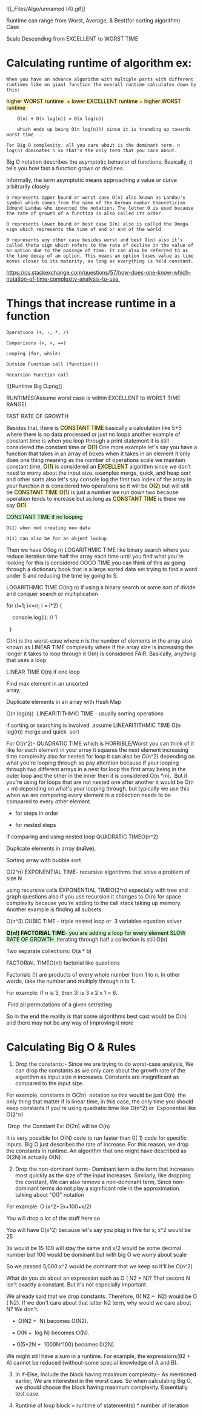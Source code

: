 ![[_Files/Algo/unnamed (4).gif]]

Runtime can range from Worst, Average, & Best(for sorting algorithm) Case  

Scale Descending from EXCELLENT to WORST TIME 

# Calculating runtime of algorithm ex: 

	When you have an advance algorithm with multiple parts with different runtimes like on giant function the overall runtime calculates down by this: 

<mark style="background: #FFF3A3A6;">higher WORST runtime  + lower EXCELLENT runtime = higher WORST runtime  </mark>

		O(n) + O(n log(n)) = O(n log(n)) 
	
		which ends up being O(n log(n))) since it is trending up towards worst time 

	For Big O complexity, all you care about is the dominant term. n log(n) dominates n so that's the only term that you care about. 

Big O notation describes the asymptotic behavior of functions. Basically, it tells you how fast a function grows or declines. 

Informally, the term asymptotic means approaching a value or curve arbitrarily closely 

	O represents Upper bound or worst case O(n) also known as Landau's symbol which comes from the name of the German number theoretician Edmund Landau who invented the notation. The letter O is used because the rate of growth of a function is also called its order. 
	
	Ω represents lower bound or best case Ω(n) also is called the Omega sign which represents the time of end or end of the world 
	
	Θ represents any other case besides worst and best O(n) also it's called theta sign which refers to the rate of decline in the value of an option due to the passage of time. It can also be referred to as the time decay of an option. This means an option loses value as time moves closer to its maturity, as long as everything is held constant. 

https://cs.stackexchange.com/questions/57/how-does-one-know-which-notation-of-time-complexity-analysis-to-use 

# Things that increase runtime in a function 

	Operations (+, -, *, /) 
	
	Comparisons (<, >, ==) 
	
	Looping (for, while)
	
	Outside Function call (function()) 
	
	Recursion Function call 

![[Runtime Big O.png]]

RUNTIMES(Assume worst case is within EXCELLENT to WORST TIME RANGE) 

FAST RATE OF GROWTH 

Besides that, there is <mark style="background: #FFF3A3A6;">CONSTANT TIME</mark> basically a calculation like 5+5 where there is no data processed or just no loops another example of constant time is when you loop through a print statement it is still considered the constant time or <mark style="background: #FFF3A3A6;">O(1)</mark> One more example let's say you have a function that takes in an array of boxes when it takes in an element it only does one thing meaning as the number of operations scale we maintain constant time, <mark style="background: #FFF3A3A6;">O(1)</mark> is considered an <mark style="background: #FFF3A3A6;">EXCELLENT</mark> algorithm since we don’t need to worry about the input size. examples merge, quick, and heap sort and other sorts also let's say console log the first two index of the array in your function it is considered two operations so it will be <mark style="background: #FFF3A3A6;">O(2)</mark> but will still be <mark style="background: #FFF3A3A6;">CONSTANT TIME O(1)</mark> is just a number we run down two because operation tends to increase but as long as <mark style="background: #FFF3A3A6;">CONSTANT TIME</mark> is there we say <mark style="background: #FFF3A3A6;">O(1)</mark>  

<mark style="background: #BBFABBA6;">CONSTANT TIME if no looping</mark>    

	O(1) when not creating new data 

	O(1) can also be for an object lookup 

Then we have O(log n) LOGARITHMIC TIME like binary search where you reduce iteration time half the array each time until you find what you're looking for this is considered GOOD TIME you can think of this as going through a dictionary book that is a large sorted data set trying to find a word under S and reducing the time by going to S. 

LOGARITHMIC TIME O(log n) if using a binary search or some sort of divide and conquer search or multiplication  

for (i=1; i<=n; i = i*2) { 

    console.log(i); // 1 

  } 

O(n) is the worst-case where n is the number of elements in the array also known as LINEAR TIME complexity where if the array size is increasing the longer it takes to loop through it O(n) is considered FAIR. Basically, anything that uses a loop 

LINEAR TIME O(n) if one loop 

Find max element in an unsorted array,                                                                  

Duplicate elements in an array with Hash Map 

O(n log(n))  LINEARITITHMIC TIME - usually sorting operations 

if sorting or searching is involved  assume LINEARITITHMIC TIME O(n log(n)) merge and quick  sort 

For O(n^2)- QUADRATIC TIME which is HORRIBLE/Worst you can think of it like for each element in your array it squares the next element increasing time complexity also for nested for loop it can also be O(n^2) depending on what you're looping through so pay attention because if your looping through two different arrays in a nest for loop the first array being in the outer loop and the other in the inner then it is considered O(n *m).  But if you're using for loops that are not nested one after another it would be O(n + m) depending on what's your looping through. but typically we use this when we are comparing every element in a collection needs to be compared to every other element. 

+ for steps in order 

* for nested steps 

if comparing and using nested loop QUADRATIC TIMEO(n^2) 

Duplicate elements in array **(naïve)**,                                                        

Sorting array with bubble sort 

O(2^n) EXPONENTIAL TIME- recursive algorithms that solve a problem of size N 

using recursive calls EXPONENTIAL TIMEO(2^n) especially with tree and graph questions also if you use recursion it changes to O(n) for space complexity because you're adding to the call stack taking up memory. Another example is finding all subsets. 

O(n^3) CUBIC TIME - triple nested loop or  3 variables equation solver 

<mark style="background: #BBFABBA6;"><b>O(n!) FACTORIAL TIME</b>- you are adding a loop for every element SLOW RATE OF GROWTH 
</mark>
Iterating through half a collection is still O(n)  

Two separate collections: O(a * b) 

FACTORIAL TIMEO(n!) factorial like questions 

Factorials (!) are products of every whole number from 1 to n. In other words, take the number and multiply through n to 1.  

For example: If n is 3, then 3! is 3 x 2 x 1 = 6. 

 Find all permutations of a given set/string 

So in the end the reality is that some algorithms best cast would be O(n) and there may not be any way of improving it more 

# Calculating Big O & Rules 

1) Drop the constants:- Since we are trying to do worst-case analysis, We can drop the constants as we only care about the growth rate of the algorithm as input size n increases. Constants are insignificant as compared to the input size. 

For example  constants in O(2n)  notation so this would be just O(n)  the only thing that matter if is linear time, in this case, the only time you should keep constants if you're using quadratic time like O(n^2) or  Exponential like O(2^n) 

 Drop  the Constant Ex: O(2n) will be O(n) 

It is very possible for O(N) code to run faster than 0( 1) code for specific inputs. Big O just describes the rate of increase. For this reason, we drop the constants in runtime. An algorithm that one might have described as 0(2N) is actually O(N).  

2) Drop the non-dominant term:- Dominant term is the term that increases most quickly as the size of the input increases. Similarly, like dropping the constant, We can also remove a non-dominant term, Since non-dominant terms do not play a significant role in the approximation.  talking about "O()" notation 

For example  O (x^2+3x+100+x/2) 

You will drop a lot of the stuff here so 

You will have O(x^2) because let's say you plug in five for x, x^2 would be 25  

3x would be 15 100 will stay the same and x/2 would be some decimal number but 100 would be dominant but with big O we worry about scale 

So we passed 5,000 x^2 would be dominant that we keep so it'll be O(n^2) 

What do you do about an expression such as O ( N2 + N)? That second N isn't exactly a constant. But it's not especially important.  

We already said that we drop constants. Therefore, 0( N2 +  N2) would be O ( N2). If we don't care about that latter N2 term, why would we care about N? We don't. 

    •  O(N2 +  N) becomes O(N2).  

    • O(N +  log N) becomes O(N). 

    • 0(5*2N +  1000N^100) becomes 0(2N). 

We might still have a sum in a runtime. For example, the expressions(82 +  A) cannot be reduced (without-some special knowledge of A and B).  

3) In If-Else, Include the block having maximum complexity:- As mentioned earlier, We are interested in the worst case. So when calculating Big O, we should choose the block having maximum complexity. Essentially test case. 

4) Runtime of loop block = runtime of statement(s) * number of iteration